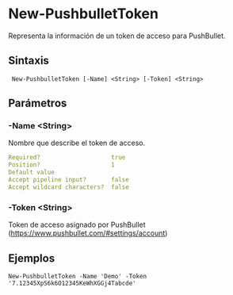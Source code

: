 # New-PushbulletToken

Representa la información de un token de acceso para PushBullet.

## Sintaxis

```
 New-PushbulletToken [-Name] <String> [-Token] <String>
```

## Parámetros

### -Name \<String\>
Nombre que describe el token de acceso.

```yaml
Required?                    true
Position?                    1
Default value                
Accept pipeline input?       false
Accept wildcard characters?  false    
```

### -Token \<String\>
Token de acceso asignado por PushBullet (https://www.pushbullet.com/#settings/account)

## Ejemplos

```
New-PushbulletToken -Name 'Demo' -Token '7.12345XpS6k6O12345KeWhXGGj4Tabcde'
```
